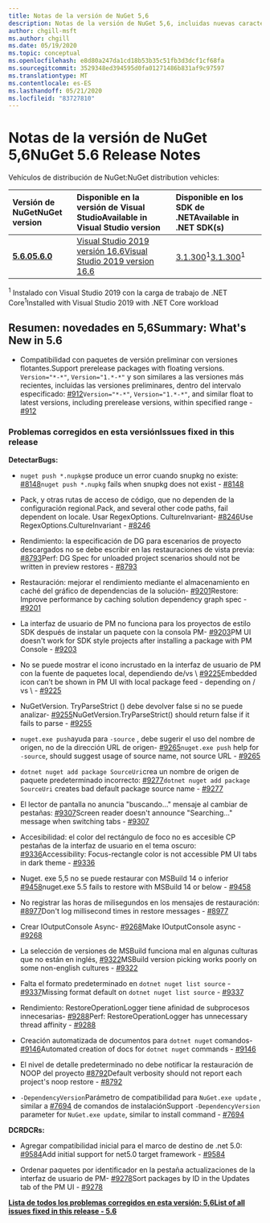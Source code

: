 ```yaml
---
title: Notas de la versión de NuGet 5,6
description: Notas de la versión de NuGet 5,6, incluidas nuevas características, correcciones de errores y DCR.
author: chgill-msft
ms.author: chgill
ms.date: 05/19/2020
ms.topic: conceptual
ms.openlocfilehash: e8d80a247da1cd18b53b35c51fb3d3dcf1cf68fa
ms.sourcegitcommit: 3529348ed394595d0fa01271486b831af9c97597
ms.translationtype: MT
ms.contentlocale: es-ES
ms.lasthandoff: 05/21/2020
ms.locfileid: "83727810"
---
```

# <a name="nuget-56-release-notes"></a><span data-ttu-id="82d21-103">Notas de la versión de NuGet 5,6</span><span class="sxs-lookup"><span data-stu-id="82d21-103">NuGet 5.6 Release Notes</span></span>

<span data-ttu-id="82d21-104">Vehículos de distribución de NuGet:</span><span class="sxs-lookup"><span data-stu-id="82d21-104">NuGet distribution vehicles:</span></span>

| <span data-ttu-id="82d21-105">Versión de NuGet</span><span class="sxs-lookup"><span data-stu-id="82d21-105">NuGet version</span></span> | <span data-ttu-id="82d21-106">Disponible en la versión de Visual Studio</span><span class="sxs-lookup"><span data-stu-id="82d21-106">Available in Visual Studio version</span></span>| <span data-ttu-id="82d21-107">Disponible en los SDK de .NET</span><span class="sxs-lookup"><span data-stu-id="82d21-107">Available in .NET SDK(s)</span></span>|
|:---|:---|:---|
| [<span data-ttu-id="82d21-108">**5.6.0**</span><span class="sxs-lookup"><span data-stu-id="82d21-108">**5.6.0**</span></span>](https://nuget.org/downloads) | [<span data-ttu-id="82d21-109">Visual Studio 2019 versión 16.6</span><span class="sxs-lookup"><span data-stu-id="82d21-109">Visual Studio 2019 version 16.6</span></span>](https://visualstudio.microsoft.com/downloads/) | <span data-ttu-id="82d21-110">[3.1.300](https://dotnet.microsoft.com/download/dotnet-core/3.1)<sup>1</sup></span><span class="sxs-lookup"><span data-stu-id="82d21-110">[3.1.300](https://dotnet.microsoft.com/download/dotnet-core/3.1)<sup>1</sup></span></span> |

<span data-ttu-id="82d21-111"><sup>1</sup> Instalado con Visual Studio 2019 con la carga de trabajo de .NET Core</span><span class="sxs-lookup"><span data-stu-id="82d21-111"><sup>1</sup>Installed with Visual Studio 2019 with .NET Core workload</span></span>

## <a name="summary-whats-new-in-56"></a><span data-ttu-id="82d21-112">Resumen: novedades en 5,6</span><span class="sxs-lookup"><span data-stu-id="82d21-112">Summary: What's New in 5.6</span></span>

* <span data-ttu-id="82d21-113">Compatibilidad con paquetes de versión preliminar con versiones flotantes.</span><span class="sxs-lookup"><span data-stu-id="82d21-113">Support prerelease packages with floating versions.</span></span> <span data-ttu-id="82d21-114">`Version="*-*"`, `Version="1.*-*"` y son similares a las versiones más recientes, incluidas las versiones preliminares, dentro del intervalo especificado: [#912](https://github.com/NuGet/Home/issues/912)</span><span class="sxs-lookup"><span data-stu-id="82d21-114">`Version="*-*"`, `Version="1.*-*"`, and similar float to latest versions, including prerelease versions, within specified range  - [#912](https://github.com/NuGet/Home/issues/912)</span></span>

### <a name="issues-fixed-in-this-release"></a><span data-ttu-id="82d21-115">Problemas corregidos en esta versión</span><span class="sxs-lookup"><span data-stu-id="82d21-115">Issues fixed in this release</span></span>

<span data-ttu-id="82d21-116">**Detectar**</span><span class="sxs-lookup"><span data-stu-id="82d21-116">**Bugs:**</span></span>

* <span data-ttu-id="82d21-117">`nuget push *.nupkg`se produce un error cuando snupkg no existe: [#8148](https://github.com/NuGet/Home/issues/8148)</span><span class="sxs-lookup"><span data-stu-id="82d21-117">`nuget push *.nupkg` fails when snupkg does not exist - [#8148](https://github.com/NuGet/Home/issues/8148)</span></span>

* <span data-ttu-id="82d21-118">Pack, y otras rutas de acceso de código, que no dependen de la configuración regional.</span><span class="sxs-lookup"><span data-stu-id="82d21-118">Pack, and several other code paths, fail dependent on locale.</span></span> <span data-ttu-id="82d21-119">Usar RegexOptions. CultureInvariant- [#8246](https://github.com/NuGet/Home/issues/8246)</span><span class="sxs-lookup"><span data-stu-id="82d21-119">Use RegexOptions.CultureInvariant - [#8246](https://github.com/NuGet/Home/issues/8246)</span></span>

* <span data-ttu-id="82d21-120">Rendimiento: la especificación de DG para escenarios de proyecto descargados no se debe escribir en las restauraciones de vista previa: [#8793](https://github.com/NuGet/Home/issues/8793)</span><span class="sxs-lookup"><span data-stu-id="82d21-120">Perf: DG Spec for unloaded project scenarios should not be written in preview restores - [#8793](https://github.com/NuGet/Home/issues/8793)</span></span>

* <span data-ttu-id="82d21-121">Restauración: mejorar el rendimiento mediante el almacenamiento en caché del gráfico de dependencias de la solución- [#9201](https://github.com/NuGet/Home/issues/9201)</span><span class="sxs-lookup"><span data-stu-id="82d21-121">Restore: Improve performance by caching solution dependency graph spec - [#9201](https://github.com/NuGet/Home/issues/9201)</span></span>

* <span data-ttu-id="82d21-122">La interfaz de usuario de PM no funciona para los proyectos de estilo SDK después de instalar un paquete con la consola PM- [#9203](https://github.com/NuGet/Home/issues/9203)</span><span class="sxs-lookup"><span data-stu-id="82d21-122">PM UI doesn't work for SDK style projects after installing a package with PM Console - [#9203](https://github.com/NuGet/Home/issues/9203)</span></span>

* <span data-ttu-id="82d21-123">No se puede mostrar el icono incrustado en la interfaz de usuario de PM con la fuente de paquetes local, dependiendo de/vs \ [#9225](https://github.com/NuGet/Home/issues/9225)</span><span class="sxs-lookup"><span data-stu-id="82d21-123">Embedded icon can’t be shown in PM UI with local package feed - depending on / vs \ - [#9225](https://github.com/NuGet/Home/issues/9225)</span></span>

* <span data-ttu-id="82d21-124">NuGetVersion. TryParseStrict () debe devolver false si no se puede analizar- [#9255](https://github.com/NuGet/Home/issues/9255)</span><span class="sxs-lookup"><span data-stu-id="82d21-124">NuGetVersion.TryParseStrict() should return false if it fails to parse - [#9255](https://github.com/NuGet/Home/issues/9255)</span></span>

* <span data-ttu-id="82d21-125">`nuget.exe push`ayuda para `-source` , debe sugerir el uso del nombre de origen, no de la dirección URL de origen- [#9265](https://github.com/NuGet/Home/issues/9265)</span><span class="sxs-lookup"><span data-stu-id="82d21-125">`nuget.exe push` help for `-source`, should suggest usage of source name, not source URL - [#9265](https://github.com/NuGet/Home/issues/9265)</span></span>

* <span data-ttu-id="82d21-126">`dotnet nuget add package SourceUri`crea un nombre de origen de paquete predeterminado incorrecto: [#9277](https://github.com/NuGet/Home/issues/9277)</span><span class="sxs-lookup"><span data-stu-id="82d21-126">`dotnet nuget add package SourceUri`  creates bad default package source name - [#9277](https://github.com/NuGet/Home/issues/9277)</span></span>

* <span data-ttu-id="82d21-127">El lector de pantalla no anuncia "buscando..." mensaje al cambiar de pestañas: [#9307](https://github.com/NuGet/Home/issues/9307)</span><span class="sxs-lookup"><span data-stu-id="82d21-127">Screen reader doesn't announce "Searching..." message when switching tabs - [#9307](https://github.com/NuGet/Home/issues/9307)</span></span>

* <span data-ttu-id="82d21-128">Accesibilidad: el color del rectángulo de foco no es accesible CP pestañas de la interfaz de usuario en el tema oscuro: [#9336](https://github.com/NuGet/Home/issues/9336)</span><span class="sxs-lookup"><span data-stu-id="82d21-128">Accessibility: Focus-rectangle color is not accessible PM UI tabs in dark theme - [#9336](https://github.com/NuGet/Home/issues/9336)</span></span>

* <span data-ttu-id="82d21-129">Nuget. exe 5,5 no se puede restaurar con MSBuild 14 o inferior [#9458](https://github.com/NuGet/Home/issues/9458)</span><span class="sxs-lookup"><span data-stu-id="82d21-129">nuget.exe 5.5 fails to restore with MSBuild 14 or below - [#9458](https://github.com/NuGet/Home/issues/9458)</span></span>

* <span data-ttu-id="82d21-130">No registrar las horas de milisegundos en los mensajes de restauración: [#8977](https://github.com/NuGet/Home/issues/8977)</span><span class="sxs-lookup"><span data-stu-id="82d21-130">Don't log millisecond times in restore messages - [#8977](https://github.com/NuGet/Home/issues/8977)</span></span>

* <span data-ttu-id="82d21-131">Crear IOutputConsole Async- [#9268](https://github.com/NuGet/Home/issues/9268)</span><span class="sxs-lookup"><span data-stu-id="82d21-131">Make IOutputConsole async - [#9268](https://github.com/NuGet/Home/issues/9268)</span></span>

* <span data-ttu-id="82d21-132">La selección de versiones de MSBuild funciona mal en algunas culturas que no están en inglés, [#9322](https://github.com/NuGet/Home/issues/9322)</span><span class="sxs-lookup"><span data-stu-id="82d21-132">MSBuild version picking works poorly on some non-english cultures - [#9322](https://github.com/NuGet/Home/issues/9322)</span></span>

* <span data-ttu-id="82d21-133">Falta el formato predeterminado en `dotnet nuget list source`  -  [#9337](https://github.com/NuGet/Home/issues/9337)</span><span class="sxs-lookup"><span data-stu-id="82d21-133">Missing format default on `dotnet nuget list source` - [#9337](https://github.com/NuGet/Home/issues/9337)</span></span>

* <span data-ttu-id="82d21-134">Rendimiento: RestoreOperationLogger tiene afinidad de subprocesos innecesarias- [#9288](https://github.com/NuGet/Home/issues/9288)</span><span class="sxs-lookup"><span data-stu-id="82d21-134">Perf: RestoreOperationLogger has unnecessary thread affinity - [#9288](https://github.com/NuGet/Home/issues/9288)</span></span>

* <span data-ttu-id="82d21-135">Creación automatizada de documentos para `dotnet nuget` comandos- [#9146](https://github.com/NuGet/Home/issues/9146)</span><span class="sxs-lookup"><span data-stu-id="82d21-135">Automated creation of docs for `dotnet nuget` commands - [#9146](https://github.com/NuGet/Home/issues/9146)</span></span>

* <span data-ttu-id="82d21-136">El nivel de detalle predeterminado no debe notificar la restauración de NOOP del proyecto [#8792](https://github.com/NuGet/Home/issues/8792)</span><span class="sxs-lookup"><span data-stu-id="82d21-136">Default verbosity should not report each project's noop restore - [#8792](https://github.com/NuGet/Home/issues/8792)</span></span>

* <span data-ttu-id="82d21-137">`-DependencyVersion`Parámetro de compatibilidad para `NuGet.exe update` , similar a [#7694](https://github.com/NuGet/Home/issues/7694) de comandos de instalación</span><span class="sxs-lookup"><span data-stu-id="82d21-137">Support `-DependencyVersion` parameter for `NuGet.exe update`, similar to install command - [#7694](https://github.com/NuGet/Home/issues/7694)</span></span>


<span data-ttu-id="82d21-138">**DCR**</span><span class="sxs-lookup"><span data-stu-id="82d21-138">**DCRs:**</span></span>

* <span data-ttu-id="82d21-139">Agregar compatibilidad inicial para el marco de destino de .net 5.0: [#9584](https://github.com/NuGet/Home/issues/9584)</span><span class="sxs-lookup"><span data-stu-id="82d21-139">Add initial support for net5.0 target framework - [#9584](https://github.com/NuGet/Home/issues/9584)</span></span>

* <span data-ttu-id="82d21-140">Ordenar paquetes por identificador en la pestaña actualizaciones de la interfaz de usuario de PM- [#9278](https://github.com/NuGet/Home/issues/9278)</span><span class="sxs-lookup"><span data-stu-id="82d21-140">Sort packages by ID in the Updates tab of the PM UI - [#9278](https://github.com/NuGet/Home/issues/9278)</span></span>


<span data-ttu-id="82d21-141">**[Lista de todos los problemas corregidos en esta versión: 5,6](https://app.zenhub.com/workspaces/nuget-client-team-55aec9a240305cf007585881/reports/release?release=5e3b2080c4b30708e48bf9f3)**</span><span class="sxs-lookup"><span data-stu-id="82d21-141">**[List of all issues fixed in this release - 5.6](https://app.zenhub.com/workspaces/nuget-client-team-55aec9a240305cf007585881/reports/release?release=5e3b2080c4b30708e48bf9f3)**</span></span>
